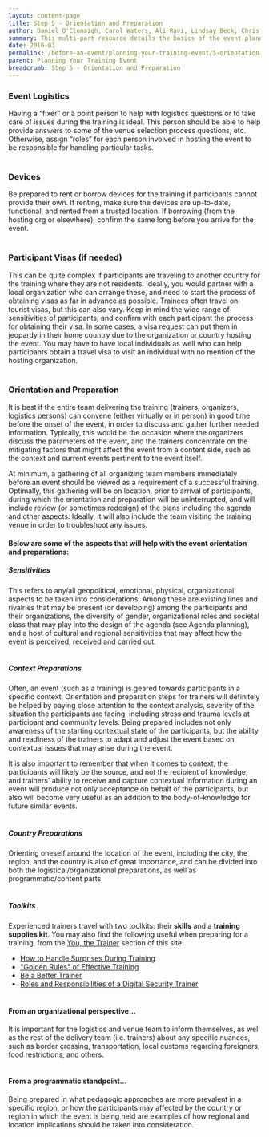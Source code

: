 ```yaml
---
layout: content-page
title: Step 5 - Orientation and Preparation
author: Daniel O'Clunaigh, Carol Waters, Ali Ravi, Lindsay Beck, Chris Doten, Nick Sera-Leyva
summary: This multi-part resource details the basics of the event planning process, built from the documented experience of several experienced trainers - among these steps are gathering inputs, analyzing these inputs, and their subsequent impact on the design, preparation and orientation of a training event.
date: 2016-03
permalink: /before-an-event/planning-your-training-event/5-orientation-preparation/
parent: Planning Your Training Event
breadcrumb: Step 5 - Orientation and Preparation
---
```

### Event Logistics
Having a “fixer” or a point person to help with logistics questions or to take care of issues during the training is ideal. This person should be able to help provide answers to some of the venue selection process questions, etc. Otherwise, assign “roles” for each person involved in hosting the event to be responsible for handling particular tasks.
<br><br>

### Devices
Be prepared to rent or borrow devices for the training if participants cannot provide their own. If renting, make sure the devices are up-to-date, functional, and rented from a trusted location. If borrowing (from the hosting org or elsewhere), confirm the same long before you arrive for the event.
<br><br>

### Participant Visas (if needed)
This can be quite complex if participants are traveling to another country for the training where they are not residents. Ideally, you would partner with a local organization who can arrange these, and need to start the process of obtaining visas as far in advance as possible. Trainees often travel on tourist visas, but this can also vary. Keep in mind the wide range of sensitivities of participants, and confirm with each participant the process for obtaining their visa. In some cases, a visa request can put them in jeopardy in their home country due to the organization or country hosting the event. You may have to have local individuals as well who can help participants obtain a travel visa to visit an individual with no mention of the hosting organization.
<br><br>

### Orientation and Preparation
It is best if the entire team delivering the training (trainers, organizers, logistics persons) can convene (either virtually or in person) in good time before the onset of the event, in order to discuss and gather further needed information. Typically, this would be the occasion where the organizers discuss the parameters of the event, and the trainers concentrate on the mitigating factors that might affect the event from a content side, such as the context and current events pertinent to the event itself.
 
At minimum, a gathering of all organizing team members immediately before an event should be viewed as a requirement of a successful training. Optimally, this gathering will be on location, prior to arrival of participants, during which the orientation and preparation will be uninterrupted, and will include review (or sometimes redesign) of the plans including the agenda and other aspects. Ideally, it will also include the team visiting the training venue in order to troubleshoot any issues.
 
#### Below are some of the aspects that will help with the event orientation and preparations:

##### Sensitivities
This refers to any/all geopolitical, emotional, physical, organizational aspects to be taken into considerations. Among these are existing lines and rivalries that may be present (or developing) among the participants and their organizations, the diversity of gender, organizational roles and societal class that may play into the design of the agenda (see Agenda planning), and a host of cultural and regional sensitivities that may affect how the event is perceived, received and carried out.
<br><br>

##### Context Preparations
Often, an event (such as a training) is geared towards participants in a specific context. Orientation and preparation steps for trainers will definitely be helped by paying close attention to the context analysis, severity of the situation the participants are facing, including stress and trauma levels at participant and community levels. Being prepared includes not only awareness of the starting contextual state of the participants, but the ability and readiness of the trainers to adapt and adjust the event based on contextual issues that may arise during the event. 

It is also important to remember that when it comes to context, the participants will likely be the source, and not the recipient of knowledge, and trainers' ability to receive and capture contextual information during an event will produce not only acceptance on behalf of the participants, but also will become very useful as an addition to the body-of-knowledge for future similar events.
<br><br>

##### Country Preparations
Orienting oneself around the location of the event, including the city, the region, and the country is also of great importance, and can be divided into both the logistical/organizational preparations, as well as programmatic/content parts.
<br><br>

##### Toolkits
Experienced trainers travel with two toolkits: their **skills** and a **training supplies kit**. You may also find the following useful when preparing for a training, from the [You, the Trainer](/level-up/you-the-trainer/) section of this site:
 
- [How to Handle Surprises During Training](/level-up/you-the-trainer/how-to-handle-surprises-during-training/)
- ["Golden Rules" of Effective Training](/level-up/you-the-trainer/golden-rules-of-effective-training/)
- [Be a Better Trainer](/level-up/you-the-trainer/be-a-better-trainer/)
- [Roles and Responsibilities of a Digital Security Trainer](/level-up/you-the-trainer/roles-and-responsibilities-of-a-digital-security-trainer/)
<br><br>

#### From an organizational perspective...
It is important for the logistics and venue team to inform themselves, as well as the rest of the delivery team (i.e. trainers) about any specific nuances, such as border crossing, transportation, local customs regarding foreigners, food restrictions, and others.
<br><br>

#### From a programmatic standpoint... 
Being prepared in what pedagogic approaches are more prevalent in a specific region, or how the participants may affected by the country or region in which the event is being held are examples of how regional and location implications should be taken into consideration.
<br><br>

